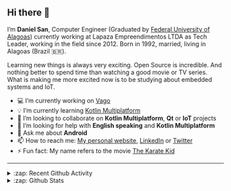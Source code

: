 ## Hi there 👋

I’m **Daniel San**, Computer Engineer (Graduated by [Federal University of Alagoas](http://www.ufal.edu.br/)) currently working at Lapaza Empreendimentos LTDA as Tech Leader, working in the field since 2012. Born in 1992, married, living in Alagoas (Brazil 🇧🇷).

Learning new things is always very exciting. Open Source is incredible. And nothing better to spend time than watching a good movie or TV series. What is making me more excited now is to be studying about embedded systems and IoT.

- 💻 I’m currently working on [Vago](https://www.vagoonline.com.br)
- 💡 I’m currently learning [Kotlin Multiplatform](https://kotlinlang.org/docs/reference/multiplatform.html)
- 🤝 I’m looking to collaborate on **Kotlin Multiplatform**, **Qt** or **IoT** projects
- 🤔 I’m looking for help with **English speaking** and **Kotlin Multiplatform**
- 💬 Ask me about **Android**
- 📫 How to reach me: [My personal website](https://danielsan.com.br), [LinkedIn](https://linkedin.com/in/danielsanfr) or [Twitter](https://twitter.com/DanielSanFR)
- ⚡ Fun fact: My name refers to the movie [The Karate Kid](https://en.wikipedia.org/wiki/The_Karate_Kid)

<!-- Reference: https://github.com/codeSTACKr/codeSTACKr -->

---

<details>
  <summary>:zap: Recent Github Activity</summary>

<!--START_SECTION:activity-->
1. 🗣 Commented on [#5135](https://github.com/backend-br/vagas/issues/5135) in [backend-br/vagas](https://github.com/backend-br/vagas)
2. 🗣 Commented on [#1127](https://github.com/CocoaHeadsBrasil/vagas/issues/1127) in [CocoaHeadsBrasil/vagas](https://github.com/CocoaHeadsBrasil/vagas)
3. 🗣 Commented on [#5135](https://github.com/backend-br/vagas/issues/5135) in [backend-br/vagas](https://github.com/backend-br/vagas)
<!--END_SECTION:activity-->

</details>

<details>
  <summary>:zap: Github Stats</summary>

  <img align="left" alt="codeSTACKr's Github Stats" src="https://github-readme-stats.danielsanfr.vercel.app/api?username=danielsanfr&show_icons=true&hide_border=true" />

</details>

